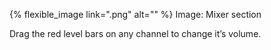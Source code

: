 ---
---

{% flexible_image link=".png" alt="" %}
Image: Mixer section

Drag the red level bars on any channel to change it’s volume.
